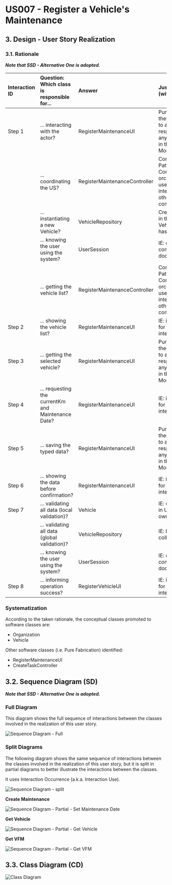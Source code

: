 # US007 - Register a Vehicle's Maintenance 

## 3. Design - User Story Realization 

### 3.1. Rationale

_**Note that SSD - Alternative One is adopted.**_

| Interaction ID | Question: Which class is responsible for...        | Answer                        | Justification (with patterns)                                                                                   |
|:---------------|:---------------------------------------------------|:------------------------------|:----------------------------------------------------------------------------------------------------------------|
| Step 1         | ... interacting with the actor?                    | RegisterMaintenanceUI         | Pure Fabrication: there is no reason to assign this responsibility to any existing class in the Domain Model.   |
|                | ... coordinating the US?                           | RegisterMaintenanceController | Controller (UI Pattern): The Controller class orchestrates the user story and interacts with other components.  |
| 			  		        | 	... instantiating a new Vehicle?             | VehicleRepository        | Creator (Rule 1): in the DM VehicleRepository has a Vehicle.                                                    |
|                | ... knowing the user using the system?             | UserSession                   | IE: cf. A&A component documentation.                                                                            |
|                | ... getting the vehicle list?                      | RegisterMaintenanceController | Controller  (UI Pattern): The Controller class orchestrates the user story and interacts with other components. |
| Step 2         | ... showing the vehicle list?                      | RegisterMaintenanceUI         | IE: is responsible for user interactions.                                                                       |
| Step 3         | ... getting the selected vehicle?                  | RegisterMaintenanceUI         | Pure Fabrication: there is no reason to assign this responsibility to any existing class in the Domain Model.   |
| Step 4         | ... requesting the currentKm and Maintenance Date? | RegisterMaintenanceUI         | IE: is responsible for user interactions.                                                                       |
| Step 5         | ... saving the typed data?                         | RegisterMaintenanceUI         | Pure Fabrication: there is no reason to assign this responsibility to any existing class in the Domain Model.   |
| Step 6 		      | 	... showing the data before confirmation?         | RegisterMaintenanceUI         | IE: is responsible for user interactions.                                                                       |
| Step 7 		      | 	... validating all data (local validation)?       | Vehicle                  | IE: object created in US06 has its own data.                                                                    |
| 			  		        | 	... validating all data (global validation)?      | VehicleRepository        | IE: knows all its collaborators.                                                                                | 
|                | ... knowing the user using the system?             | UserSession                   | IE: cf. A&A component documentation.                                                                            |
| Step 8 		      | 	... informing operation success?                  | RegisterVehicleUI        | IE: is responsible for user interactions.                                                                       |
### Systematization ##

According to the taken rationale, the conceptual classes promoted to software classes are: 

* Organization
* Vehicle

Other software classes (i.e. Pure Fabrication) identified: 

* RegisterMaintenanceUI  
* CreateTaskController


## 3.2. Sequence Diagram (SD)

_**Note that SSD - Alternative One is adopted.**_

### Full Diagram

This diagram shows the full sequence of interactions between the classes involved in the realization of this user story.

![Sequence Diagram - Full](svg/us007-sequence-diagram-full.svg)

### Split Diagrams

The following diagram shows the same sequence of interactions between the classes involved in the realization of this user story, but it is split in partial diagrams to better illustrate the interactions between the classes.

It uses Interaction Occurrence (a.k.a. Interaction Use).

![Sequence Diagram - split](svg/us007-sequence-diagram-split.svg)

**Create Maintenance**

![Sequence Diagram - Partial - Set Maintenance Date](svg/us007-sequence-diagram-partial-create-MaintenanceDate.svg)

**Get Vehicle**

![Sequence Diagram - Partial - Get Vehicle](svg/us007-sequence-diagram-partial-get-vehicle.svg)

**Get VFM**

![Sequence Diagram - Partial - Get VFM](svg/us007-sequence-diagram-partial-get-VFM.svg)


## 3.3. Class Diagram (CD)

![Class Diagram](svg/us007-class-diagram.svg)